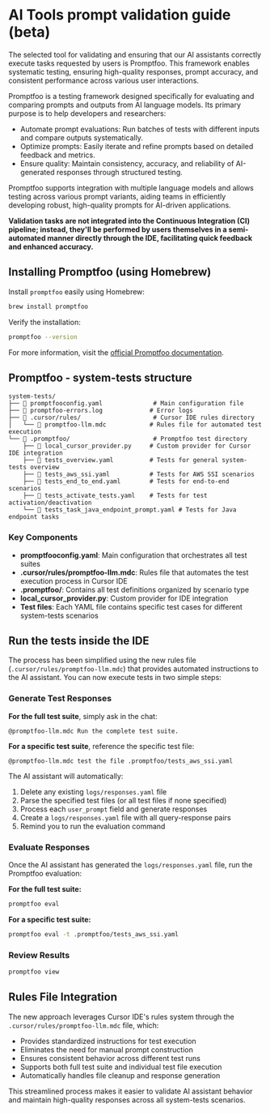 # AI Tools prompt validation guide (beta)

The selected tool for validating and ensuring that our AI assistants correctly execute tasks requested by users is Promptfoo. This framework enables systematic testing, ensuring high-quality responses, prompt accuracy, and consistent performance across various user interactions.

Promptfoo is a testing framework designed specifically for evaluating and comparing prompts and outputs from AI language models. Its primary purpose is to help developers and researchers:

* Automate prompt evaluations: Run batches of tests with different inputs and compare outputs systematically.
* Optimize prompts: Easily iterate and refine prompts based on detailed feedback and metrics.
* Ensure quality: Maintain consistency, accuracy, and reliability of AI-generated responses through structured testing.

Promptfoo supports integration with multiple language models and allows testing across various prompt variants, aiding teams in efficiently developing robust, high-quality prompts for AI-driven applications.

**Validation tasks are not integrated into the Continuous Integration (CI) pipeline; instead, they'll be performed by users themselves in a semi-automated manner directly through the IDE, facilitating quick feedback and enhanced accuracy.**

## Installing Promptfoo (using Homebrew)

Install `promptfoo` easily using Homebrew:

```bash
brew install promptfoo
```

Verify the installation:

```bash
promptfoo --version
```

For more information, visit the [official Promptfoo documentation](https://www.promptfoo.dev/docs/getting-started/).

## Promptfoo - system-tests structure

```
system-tests/
├── 📄 promptfooconfig.yaml              # Main configuration file
├── 📄 promptfoo-errors.log             # Error logs
├── 📁 .cursor/rules/                    # Cursor IDE rules directory
│   └── 📄 promptfoo-llm.mdc            # Rules file for automated test execution
└── 📁 .promptfoo/                       # Promptfoo test directory
    ├── 📄 local_cursor_provider.py     # Custom provider for Cursor IDE integration
    ├── 📄 tests_overview.yaml          # Tests for general system-tests overview
    ├── 📄 tests_aws_ssi.yaml           # Tests for AWS SSI scenarios
    ├── 📄 tests_end_to_end.yaml        # Tests for end-to-end scenarios
    ├── 📄 tests_activate_tests.yaml    # Tests for test activation/deactivation
    └── 📄 tests_task_java_endpoint_prompt.yaml # Tests for Java endpoint tasks
```

### Key Components

* **promptfooconfig.yaml**: Main configuration that orchestrates all test suites
* **.cursor/rules/promptfoo-llm.mdc**: Rules file that automates the test execution process in Cursor IDE
* **.promptfoo/**: Contains all test definitions organized by scenario type
* **local_cursor_provider.py**: Custom provider for IDE integration
* **Test files**: Each YAML file contains specific test cases for different system-tests scenarios

## Run the tests inside the IDE

The process has been simplified using the new rules file (`.cursor/rules/promptfoo-llm.mdc`) that provides automated instructions to the AI assistant. You can now execute tests in two simple steps:

### Generate Test Responses

**For the full test suite**, simply ask in the chat:

```
@promptfoo-llm.mdc Run the complete test suite.
```

**For a specific test suite**, reference the specific test file:

```
@promptfoo-llm.mdc test the file .promptfoo/tests_aws_ssi.yaml
```

The AI assistant will automatically:
1. Delete any existing `logs/responses.yaml` file
2. Parse the specified test files (or all test files if none specified)
3. Process each `user_prompt` field and generate responses
4. Create a `logs/responses.yaml` file with all query-response pairs
5. Remind you to run the evaluation command

### Evaluate Responses

Once the AI assistant has generated the `logs/responses.yaml` file, run the Promptfoo evaluation:

**For the full test suite:**
```bash
promptfoo eval
```

**For a specific test suite:**
```bash
promptfoo eval -t .promptfoo/tests_aws_ssi.yaml
```

### Review Results

```bash
promptfoo view
```

## Rules File Integration

The new approach leverages Cursor IDE's rules system through the `.cursor/rules/promptfoo-llm.mdc` file, which:

* Provides standardized instructions for test execution
* Eliminates the need for manual prompt construction
* Ensures consistent behavior across different test runs
* Supports both full test suite and individual test file execution
* Automatically handles file cleanup and response generation

This streamlined process makes it easier to validate AI assistant behavior and maintain high-quality responses across all system-tests scenarios.